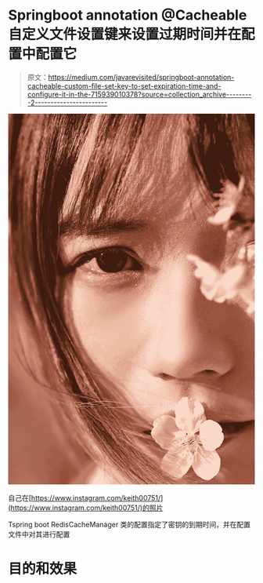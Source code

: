 # Springboot annotation @Cacheable 自定义文件设置键来设置过期时间并在配置中配置它

> 原文：<https://medium.com/javarevisited/springboot-annotation-cacheable-custom-file-set-key-to-set-expiration-time-and-configure-it-in-the-715939010378?source=collection_archive---------2----------------------->

![](img/32ff7e5e1ac3934b7381f662d0cd7ec3.png)

自己在[https://www.instagram.com/keith00751/](https://www.instagram.com/keith00751/)的照片

Tspring boot RedisCacheManager 类的配置指定了密钥的到期时间，并在配置文件中对其进行配置

# 目的和效果